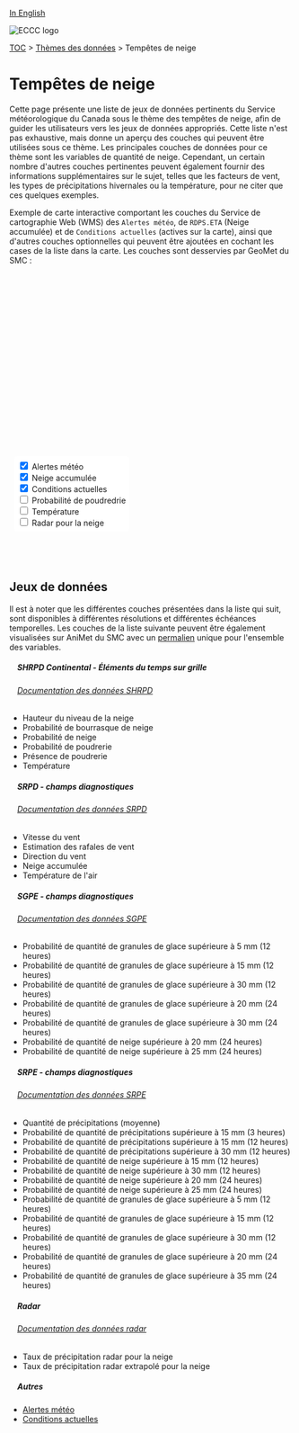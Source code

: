 [In English](snowstorms_en.md)

![ECCC logo](../img_eccc-logo.png)

[TOC](../readme_fr.md) > [Thèmes des données](readme_fr.md) > Tempêtes de neige

# Tempêtes de neige&emsp;<i class="wi wi-snow-wind" style="font-size: 45px; color: #4e64a6;"></i>

Cette page présente une liste de jeux de données pertinents du Service météorologique du Canada sous le thème des tempêtes de neige, afin de guider les utilisateurs vers les jeux de données appropriés. Cette liste n'est pas exhaustive, mais donne un aperçu des couches qui peuvent être utilisées sous ce thème. Les principales couches de données pour ce thème sont les variables de quantité de neige. Cependant, un certain nombre d'autres couches pertinentes peuvent également fournir des informations supplémentaires sur le sujet, telles que les facteurs de vent, les types de précipitations hivernales ou la température, pour ne citer que ces quelques exemples.

Exemple de carte interactive comportant les couches du Service de cartographie Web (WMS) des `Alertes météo`, de `RDPS.ETA` (Neige accumulée) et de `Conditions actuelles` (actives sur la carte), ainsi que d'autres couches optionnelles qui peuvent être ajoutées en cochant les cases de la liste dans la carte. Les couches sont desservies par GeoMet du SMC :

<div id="map" style="height: 500px; position: relative">
  <div id="legend-popup">
    <div id="legend-popup-content">
      <img id="legend-img" style="display: flex; max-height: 400px;" src="" />
    </div>
  </div>

  <div id="switch-content" style="position: absolute; z-index: 1; bottom: 40px; left: 8px;">
    <div id="switch-case">
        <label>
          <input type="checkbox" id="layer4" checked>
          <span onmouseover="updateLegend('https://geo.weather.gc.ca/geomet?version=1.3.0&service=WMS&request=GetLegendGraphic&sld_version=1.1.0&layer=ALERTS&format=image/png&STYLE=ALERTES')">Alertes météo</span>
        </label></br>
        <label>
          <input type="checkbox" id="layer1" checked>
          <span onmouseover="updateLegend('https://geo.weather.gc.ca/geomet?version=1.3.0&service=WMS&request=GetLegendGraphic&sld_version=1.1.0&layer=RDPS.ETA_SN&format=image/png&STYLE=PRECIPSNOW')">Neige accumulée</span>
        </label></br>
        <label>
          <input type="checkbox" id="layer2" checked>
          <span onmouseover="updateLegend('https://geo.weather.gc.ca/geomet?version=1.3.0&service=WMS&request=GetLegendGraphic&sld_version=1.1.0&layer=CURRENT_CONDITIONS&format=image/png&STYLE=default')">Conditions actuelles</span>
        </label></br>
        <label>
          <input type="checkbox" id="layer5">
          <span onmouseover="updateLegend('https://geo.weather.gc.ca/geomet?version=1.3.0&service=WMS&request=GetLegendGraphic&sld_version=1.1.0&layer=RDPS-WEonG_10km_BlowingSnow-Prob&format=image/png&STYLE=BlowingSnow-Prob')">Probabilité de poudredrie</span>
        </label></br>
        <label>
          <input type="checkbox" id="layer3">
          <span onmouseover="updateLegend('https://geo.weather.gc.ca/geomet?version=1.3.0&service=WMS&request=GetLegendGraphic&sld_version=1.1.0&layer=RDPS-WEonG_10km_AirTemp&format=image/png&STYLE=TEMPERATURE-LINEAR')">Température</span>
        </label></br>
        <label>
          <input type="checkbox" id="layer6">
          <span onmouseover="updateLegend('https://geo.weather.gc.ca/geomet?version=1.3.0&service=WMS&request=GetLegendGraphic&sld_version=1.1.0&layer=RADAR_1KM_RSNO&format=image/png&STYLE=Radar-Snow_Dis-14colors_Fr')">Radar pour la neige</span>
        </label></br>
    </div>
  </div>
</div>
</br>

## Jeux de données

Il est à noter que les différentes couches présentées dans la liste qui suit, sont disponibles à différentes résolutions et différentes échéances temporelles.
Les couches de la liste suivante peuvent être également visualisées sur AniMet du SMC avec un [permalien](https://eccc-msc.github.io/msc-animet/?layers=CURRENT_CONDITIONS;0.75;0;1;0,Radar_1km_SnowPrecipRate-Extrapolation;0.75;1;1;0,RDPS.ETA_TT;0.75;0;1;0,RDPS.ETA_SN;0.75;0;1;0,RDPS.ETA_WD;0.75;0;1;0,RDPS.ETA_WGE;0.75;0;1;0,ALERTS;0.75;0;1;0,RDPS.ETA_WSPD;0.75;0;1;WindSpeed_30-210Knots_Dis,RDPS-WEonG_10km_AirTemp;0.75;0;1;0,RDPS-WEonG_10km_BlowingSnowPresence;0.75;0;1;0,RDPS-WEonG_10km_BlowingSnow-Prob;0.75;0;1;0,RDPS-WEonG_10km_Snow-Prob;0.75;0;1;0,RDPS-WEonG_10km_SnowSqualls-Prob;0.75;0;1;0,RDPS-WEonG_10km_SnowHeight;0.75;0;1;0,RADAR_1KM_RSNO;0.75;0;1;0,REPS.DIAG.12_SNMM.ERGE30;0.75;0;1;0,REPS.DIAG.12_SNMM.ERGE15;0.75;0;1;0,REPS.DIAG.12_PRMM.ERGE15;0.75;0;1;0,REPS.DIAG.12_PRMM.ERGE30;0.75;0;1;0,REPS.DIAG.3_PRMM.ERGE15;0.75;0;1;0,REPS.DIAG.3_PRMM.ERMEAN;0.75;0;1;0,REPS.DIAG.24_SNMM.ERGE20;0.75;0;1;0,REPS.DIAG.24_SNMM.ERGE25;0.75;0;1;0,REPS.DIAG.24_PEMM.ERGE20;0.75;0;1;0,GEPS.DIAG.12_PEMM.ERGE30;0.75;0;1;0,GEPS.DIAG.24_SNMM.ERGE20;0.75;0;1;0,GEPS.DIAG.24_SNMM.ERGE25;0.75;0;1;0,GEPS.DIAG.24_PEMM.ERGE20;0.75;0;1;0,GEPS.DIAG.24_PEMM.ERGE30;0.75;0;1;0,REPS.DIAG.12_PEMM.ERGE30;0.75;0;1;0,REPS.DIAG.12_PEMM.ERGE15;0.75;0;1;0,REPS.DIAG.12_PEMM.ERGE5;0.75;0;1;0,GEPS.DIAG.12_PEMM.ERGE15;0.75;0;1;0,GEPS.DIAG.12_PEMM.ERGE5;0.75;0;1;0&extent=-17412813,2741278,-274277,11223514) unique pour l'ensemble des variables.

##### &emsp;<span class="badge badge-info">SHRPD Continental - Éléments du temps sur grille</span>
###### &emsp;[Documentation des données SHRPD](../msc-data/nwp_hrdps/readme_hrdps_fr.md)
* Hauteur du niveau de la neige
* Probabilité de bourrasque de neige
* Probabilité de neige
* Probabilité de poudrerie
* Présence de poudrerie
* Température</br>

##### &emsp;<span class="badge badge-info">SRPD - champs diagnostiques</span>
###### &emsp;[Documentation des données SRPD](../msc-data/nwp_rdps/readme_rdps_fr.md)
* Vitesse du vent
* Estimation des rafales de vent
* Direction du vent
* Neige accumulée
* Température de l'air</br>

##### &emsp;<span class="badge badge-info">SGPE - champs diagnostiques</span>
###### &emsp;[Documentation des données SGPE](../msc-data/nwp_geps/readme_geps_fr.md)
* Probabilité de quantité de granules de glace supérieure à 5 mm (12 heures)
* Probabilité de quantité de granules de glace supérieure à 15 mm (12 heures)
* Probabilité de quantité de granules de glace supérieure à 30 mm (12 heures)
* Probabilité de quantité de granules de glace supérieure à 20 mm (24 heures)
* Probabilité de quantité de granules de glace supérieure à 30 mm (24 heures)
* Probabilité de quantité de neige supérieure à 20 mm (24 heures)
* Probabilité de quantité de neige supérieure à 25 mm (24 heures)</br>

##### &emsp;<span class="badge badge-info">SRPE - champs diagnostiques</span>
###### &emsp;[Documentation des données SRPE](../msc-data/nwp_reps/readme_reps_fr.md)
* Quantité de précipitations (moyenne)
* Probabilité de quantité de précipitations supérieure à 15 mm (3 heures)
* Probabilité de quantité de précipitations supérieure à 15 mm (12 heures)
* Probabilité de quantité de précipitations supérieure à 30 mm (12 heures)
* Probabilité de quantité de neige supérieure à 15 mm (12 heures)
* Probabilité de quantité de neige supérieure à 30 mm (12 heures)
* Probabilité de quantité de neige supérieure à 20 mm (24 heures)
* Probabilité de quantité de neige supérieure à 25 mm (24 heures)
* Probabilité de quantité de granules de glace supérieure à 5 mm (12 heures)
* Probabilité de quantité de granules de glace supérieure à 15 mm (12 heures)
* Probabilité de quantité de granules de glace supérieure à 30 mm (12 heures)
* Probabilité de quantité de granules de glace supérieure à 20 mm (24 heures)
* Probabilité de quantité de granules de glace supérieure à 35 mm (24 heures)</br>

##### &emsp;<span class="badge badge-info">Radar</span>
###### &emsp;[Documentation des données radar](http://geomet-dev-22.cmc.ec.gc.ca:8082/msc-data/obs_radar/readme_radar_fr/)
* Taux de précipitation radar pour la neige
* Taux de précipitation radar extrapolé pour la neige</br>

##### &emsp;<span class="badge badge-info">Autres</span>

* [Alertes météo](../msc-data/alerts/readme_alerts_fr.md)
* [Conditions actuelles](../msc-data/citypage-weather/readme_citypageweather_fr.md)

<style>
  #legend-img {
    margin: 0px;
  }
  #legend-popup {
    position: absolute;
    top: 40px;
    right: 8px;
    z-index: 2;
  }
  .legend-switch{
    top: 8px;
    right: .5em;
  }
  .ol-touch .legend-switch {
    top: 80px;
  }
 #switch-content {
  background-color: white;
  border-radius: 6px;
  padding: 7px;
 }
 label {
  font-size: 14px;
  margin-bottom: 0px;
 }
 input[type="checkbox"] {
  width: 14px;
  height: 14px;
  }
</style>

<link rel="stylesheet" href="https://cdn.jsdelivr.net/npm/ol@v7.3.0/ol.css" type="text/css"/>
<link rel="stylesheet" href="../../css/weather-icons-master/css/weather-icons.min.css">
<script src="https://cdn.polyfill.io/v2/polyfill.min.js?features=requestAnimationFrame,Element.prototype.classList,URL"></script>
<script src="https://cdn.jsdelivr.net/npm/ol@v7.3.0/dist/ol.js"></script>
<script src="https://cdnjs.cloudflare.com/ajax/libs/FileSaver.js/1.3.3/FileSaver.min.js"></script>
<script>
    function isIE() {
      return window.navigator.userAgent.match(/(MSIE|Trident)/);
    }
    var head = document.getElementsByTagName('head')[0];
    var js = document.createElement("script");
    js.type = "text/javascript";
    if (isIE())
    {
        js.src = "../../js/snowstorms_theme_ie.js";
        document.getElementById("controller").setAttribute("hidden", true);
    }
    else
    {
        js.src = "../../js/snowstorms_theme.js";
    }
    head.appendChild(js);
</script>